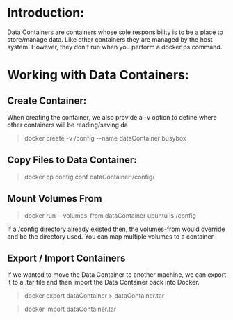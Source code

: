 # Introduction:
Data Containers are containers whose sole responsibility is to be a place to store/manage data.
Like other containers they are managed by the host system. However, they don't run when you perform a docker ps command.
# Working with Data Containers:
## Create Container:
When creating the container, we also provide a -v option to define where other containers will be reading/saving da
> docker create -v /config --name dataContainer busybox
## Copy Files to Data Container:
> docker cp config.conf dataContainer:/config/
## Mount Volumes From
> docker run --volumes-from dataContainer ubuntu ls /config

If a /config directory already existed then, the volumes-from would override and be the directory used. You can map multiple volumes to a container.
## Export / Import Containers
If we wanted to move the Data Container to another machine, we can export it to a .tar file and then import the Data Container back into Docker.
> docker export dataContainer > dataContainer.tar

> docker import dataContainer.tar

